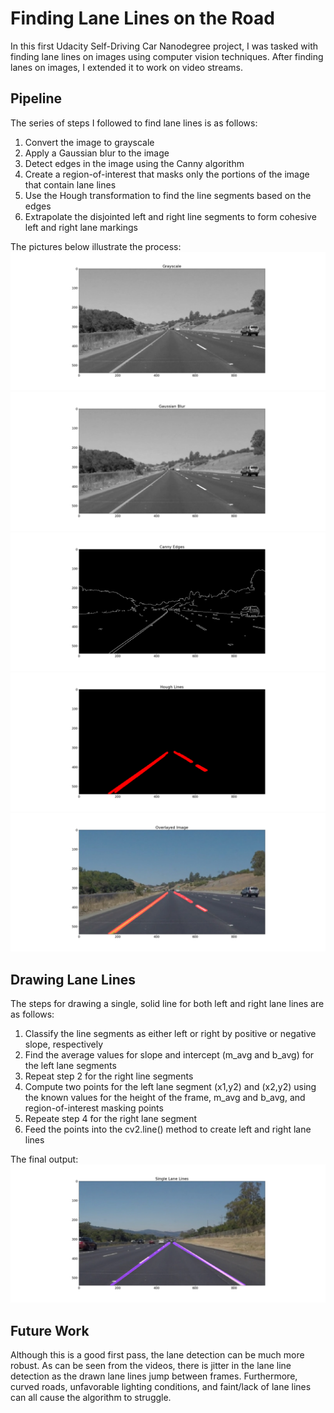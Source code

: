 # **Finding Lane Lines on the Road** 

In this first Udacity Self-Driving Car Nanodegree project, I was tasked with finding lane lines on images using computer vision techniques. After finding lanes on images, I extended it to work on video streams. 


## Pipeline

The series of steps I followed to find lane lines is as follows:
1. Convert the image to grayscale
2. Apply a Gaussian blur to the image
3. Detect edges in the image using the Canny algorithm
4. Create a region-of-interest that masks only the portions of the image that contain lane lines
5. Use the Hough transformation to find the line segments based on the edges
6. Extrapolate the disjointed left and right line segments to form cohesive left and right lane markings

The pictures below illustrate the process:
![image1](./img/grayscale.png)      
![image2](./img/gaussian.png)
![image3](./img/edges.png)
![image4](./img/hough.png)
![image5](./img/overlayed.png)

## Drawing Lane Lines
The steps for drawing a single, solid line for both left and right lane lines are as follows:
1. Classify the line segments as either left or right by positive or negative slope, respectively
2. Find the average values for slope and intercept (m_avg and b_avg) for the left lane segments
3. Repeat step 2 for the right line segments
4. Compute two points for the left lane segment (x1,y2) and (x2,y2) using the known values for the height of the frame, m_avg and b_avg, and region-of-interest masking points
5. Repeate step 4 for the right lane segment
6. Feed the points into the cv2.line() method to create left and right lane lines      

The final output:     
![image6](./img/final.png)


## Future Work
Although this is a good first pass, the lane detection can be much more robust. As can be seen from the videos, there is jitter in the lane line detection as the drawn lane lines jump between frames. Furthermore, curved roads, unfavorable lighting conditions, and faint/lack of lane lines can all cause the algorithm to struggle. 





